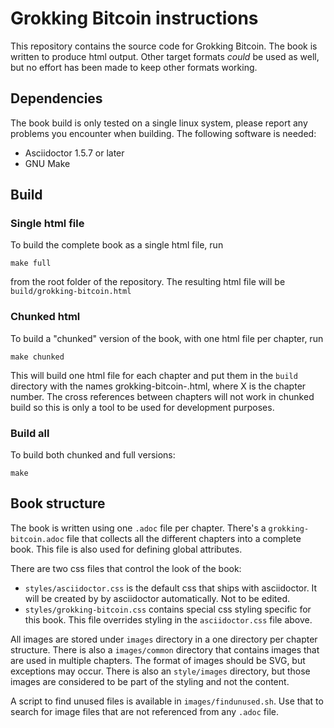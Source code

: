 # Grokking Bitcoin instructions

This repository contains the source code for Grokking Bitcoin. The book is written to produce html output. Other target formats *could* be used as well, but no effort has been made to keep other formats working.

## Dependencies

The book build is only tested on a single linux system, please report any problems you encounter when building. The following software is needed:

* Asciidoctor 1.5.7 or later
* GNU Make

## Build

### Single html file

To build the complete book as a single html file, run

```shell
make full
```

from the root folder of the repository. The resulting html file will be `build/grokking-bitcoin.html`

### Chunked html

To build a "chunked" version of the book, with one html file per chapter, run

```shell
make chunked
```

This will build one html file for each chapter and put them in the `build` directory with the names grokking-bitcoin-<X>.html, where X is the chapter number. The cross references between chapters will not work in chunked build so this is only a tool to be used for development purposes.

### Build all

To build both chunked and full versions:

```shell
make
```

## Book structure

The book is written using one `.adoc` file per chapter. There's a `grokking-bitcoin.adoc` file that collects all the different chapters into a complete book. This file is also used for defining global attributes.

There are two css files that control the look of the book:

* `styles/asciidoctor.css` is the default css that ships with asciidoctor. It will be created by by asciidoctor automatically. Not to be edited.
* `styles/grokking-bitcoin.css` contains special css styling specific for this book. This file overrides styling in the `asciidoctor.css` file above.

All images are stored under `images` directory in a one directory per chapter structure. There is also a `images/common` directory that contains images that are used in multiple chapters. The format of images should be SVG, but exceptions may occur. There is also an `style/images` directory, but those images are considered to be part of the styling and not the content.

A script to find unused files is available in `images/findunused.sh`. Use that to search for image files that are not referenced from any `.adoc` file.
